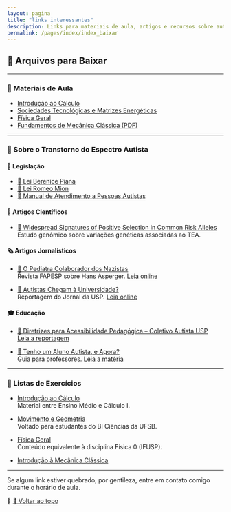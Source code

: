 ```yaml
---
layout: pagina
title: "links interessantes"
description: Links para materiais de aula, artigos e recursos sobre autismo e ensino.
permalink: /pages/index/index_baixar
---
```


## 📁 Arquivos para Baixar

---

### 📘 Materiais de Aula

- [Introdução ao Cálculo](https://itxesco.github.io/pages/notas/introcalculo/index.html)  
- [Sociedades Tecnológicas e Matrizes Energéticas](https://itxesco.github.io/pages/notas/ISC0462.html)  
- [Física Geral](https://itxesco.github.io/pages/notas/fisicageral/index.html)  
- [Fundamentos de Mecânica Clássica (PDF)](https://itxesco.github.io/pages/aulas/ISC0752_files/ISC0752_notas_de_aula.pdf)

---

### 🧠 Sobre o Transtorno do Espectro Autista

#### 📜 Legislação

- [📄 Lei Berenice Piana](https://itxesco.github.io/biblioteca/tea/legislacao/lei_berenice_piana.pdf)  
- [📄 Lei Romeo Mion](https://itxesco.github.io/biblioteca/tea/legislacao/lei_romeo_mion.pdf)  
- [📄 Manual de Atendimento a Pessoas Autistas](https://itxesco.github.io/biblioteca/tea/legislacao/manual_de_atendimento_a_pessoas_com_transtorno_do_espectro_autista.pdf)

#### 🧬 Artigos Científicos

- [📄 Widespread Signatures of Positive Selection in Common Risk Alleles](https://itxesco.github.io/biblioteca/tea/artigos/file-3.pdf)  
  <span class="text-sm text-gray-600">Estudo genômico sobre variações genéticas associadas ao TEA.</span>

#### 🗞 Artigos Jornalísticos

- [📄 O Pediatra Colaborador dos Nazistas](https://itxesco.github.io/biblioteca/tea/divulgacao/asperger_fapesp.pdf)  
  <span class="text-sm text-gray-600">Revista FAPESP sobre Hans Asperger. [Leia online](https://revistapesquisa.fapesp.br/o-pediatra-colaborador-dos-nazistas/)</span>

- [📄 Autistas Chegam à Universidade?](https://itxesco.github.io/biblioteca/tea/divulgacao/autistas_usp.pdf)  
  <span class="text-sm text-gray-600">Reportagem do Jornal da USP. [Leia online](https://jornal.usp.br/universidade/autistas-chegam-a-universidade-novo-coletivo-da-usp-quer-conscientizar-sobre-neurodiversidade/)</span>

#### 🎓 Educação

- [📄 Diretrizes para Acessibilidade Pedagógica – Coletivo Autista USP](https://itxesco.github.io/biblioteca/tea/educacao/coletivo_diretrizes.pdf)  
  <span class="text-sm text-gray-600">[Leia a reportagem](https://jornal.usp.br/diversidade/coletivo-autista-da-usp-apresenta-diretrizes-para-acessibilidade-pedagogica/)</span>

- [📄 Tenho um Aluno Autista, e Agora?](https://itxesco.github.io/biblioteca/tea/educacao/coletivo_diretrizes.pdf)  
  <span class="text-sm text-gray-600">Guia para professores. [Leia a matéria](https://jornal.usp.br/diversidade/coletivo-autista-da-usp-lanca-guia-com-praticas-inclusivas-voltado-para-professores-e-funcionarios/)</span>

---

### 📄 Listas de Exercícios

- [Introdução ao Cálculo](https://itxesco.github.io/pages/notas/introcalculo/listas.html)  
  <span class="text-sm text-gray-600">Material entre Ensino Médio e Cálculo I.</span>

- [Movimento e Geometria](https://itxesco.github.io/pages/notas/ISC0302.html)  
  <span class="text-sm text-gray-600">Voltado para estudantes do BI Ciências da UFSB.</span>

- [Física Geral](https://itxesco.github.io/pages/notas/fisicageral/listas.html)  
  <span class="text-sm text-gray-600">Conteúdo equivalente à disciplina Física 0 (IFUSP).</span>

- [Introdução à Mecânica Clássica](https://itxesco.github.io/pages/aulas/ISC0752_files/listas.html)

---

Se algum link estiver quebrado, por gentileza, entre em contato comigo durante o horário de aula.

📌 [🔼 Voltar ao topo](#top)
